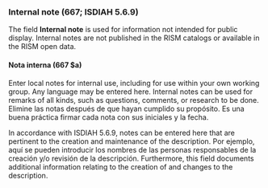 ### Internal note (667; ISDIAH 5.6.9)

The field **Internal note** is used for information not intended for public display. Internal notes are not published in the RISM catalogs or available in the RISM open data.



#### Nota interna (667 $a)

Enter local notes for internal use, including for use within your own working group. Any language may be entered here. Internal notes can be used for remarks of all kinds, such as questions, comments, or research to be done. Elimine las notas después de que hayan cumplido su propósito. Es una buena práctica firmar cada nota con sus iniciales y la fecha.

In accordance with ISDIAH 5.6.9, notes can be entered here that are pertinent to the creation and maintenance of the description. Por ejemplo, aquí se pueden introducir los nombres de las personas responsables de la creación y/o revisión de la descripción. Furthermore, this field documents additional information relating to the creation of and changes to the description.
